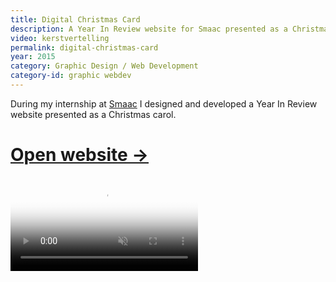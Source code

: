 ```yaml
---
title: Digital Christmas Card
description: A Year In Review website for Smaac presented as a Christmas carol.
video: kerstvertelling
permalink: digital-christmas-card
year: 2015
category: Graphic Design / Web Development
category-id: graphic webdev
---
```


During my internship at [Smaac](https://smaac.nl/) I designed and developed a Year In Review
website presented as a Christmas carol.

# [Open website →](/kerstvertelling/)

<p>
<video autoplay loop muted poster="/vid/kerstvertelling/poster.jpg">
   <source src="/vid/kerstvertelling/video.mp4" type="video/mp4">
   <source src="/vid/kerstvertelling/video.webm" type="video/webm">
</video>
</p>
